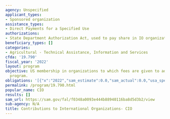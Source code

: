 ```yaml
---
agency: Unspecified
applicant_types:
- Sponsored organization
assistance_types:
- Direct Payments for a Specified Use
authorizations:
- State Department Authorization Act, used to pay share in IO organizations.
beneficiary_types: []
categories:
- Agricultural - Technical Assistance, Information and Services
cfda: '19.790'
fiscal_year: '2022'
layout: program
objective: US membership in organizations to which fees are given to administer joint
  program.
obligations: '[{"x":"2022","sam_estimate":0.0,"sam_actual":0.0,"usa_spending_actual":719812178.81},{"x":"2023","sam_estimate":0.0,"sam_actual":0.0,"usa_spending_actual":1327839459.03},{"x":"2024","sam_estimate":0.0,"sam_actual":0.0,"usa_spending_actual":0.0}]'
permalink: /program/19.790.html
popular_name: CIO
results: []
sam_url: https://sam.gov/fal/f0348a0093e444b88940116ba8d5d3b2/view
sub-agency: N/A
title: Contributions to International Organizations- CIO
---
```

